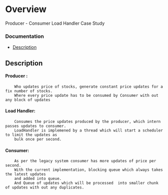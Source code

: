 
# Overview

  Producer - Consumer Load Handler Case Study

### Documentation

  - [Description](#description)


## Description

   #### Producer : 
		Who updates price of stocks, generate constant price updates for a fix number of stocks. 
		Where every price update has to be consumed by Consumer with out any block of updates   
 
   #### Load Handler: 
		Consumes the price updates produced by the producer, which intern passes updates to consumer.
        LoadHandler is implemened by a thread which will start a scheduler to limit the updates as 
		bulk once per second.
   
   #### Consumer: 
		As per the legacy system consumer has more updates of price per second.
		With the current implementation, blocking queue which always takes the latest updates 
		and added into queue.
		And Queue of updates which will be processed  into smaller chunk of updates with out any duplicates.